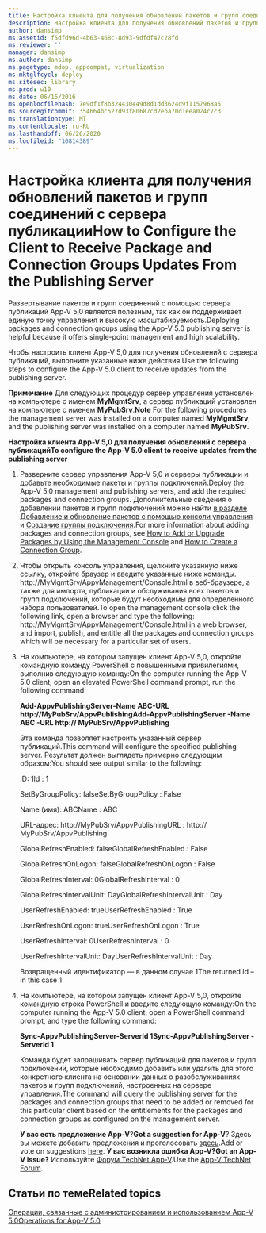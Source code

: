 ```yaml
---
title: Настройка клиента для получения обновлений пакетов и групп соединений с сервера публикации
description: Настройка клиента для получения обновлений пакетов и групп соединений с сервера публикации
author: dansimp
ms.assetid: f5dfd96d-4b63-468c-8d93-9dfdf47c28fd
ms.reviewer: ''
manager: dansimp
ms.author: dansimp
ms.pagetype: mdop, appcompat, virtualization
ms.mktglfcycl: deploy
ms.sitesec: library
ms.prod: w10
ms.date: 06/16/2016
ms.openlocfilehash: 7e9df1f8b324430449d8d1dd3624d9f1157968a5
ms.sourcegitcommit: 354664bc527d93f80687cd2eba70d1eea024c7c3
ms.translationtype: MT
ms.contentlocale: ru-RU
ms.lasthandoff: 06/26/2020
ms.locfileid: "10814389"
---
```

# <span data-ttu-id="399d0-103">Настройка клиента для получения обновлений пакетов и групп соединений с сервера публикации</span><span class="sxs-lookup"><span data-stu-id="399d0-103">How to Configure the Client to Receive Package and Connection Groups Updates From the Publishing Server</span></span>


<span data-ttu-id="399d0-104">Развертывание пакетов и групп соединений с помощью сервера публикаций App-V 5,0 является полезным, так как он поддерживает единую точку управления и высокую масштабируемость.</span><span class="sxs-lookup"><span data-stu-id="399d0-104">Deploying packages and connection groups using the App-V 5.0 publishing server is helpful because it offers single-point management and high scalability.</span></span>

<span data-ttu-id="399d0-105">Чтобы настроить клиент App-V 5,0 для получения обновлений с сервера публикаций, выполните указанные ниже действия.</span><span class="sxs-lookup"><span data-stu-id="399d0-105">Use the following steps to configure the App-V 5.0 client to receive updates from the publishing server.</span></span>

<span data-ttu-id="399d0-106">**Примечание**  Для следующих процедур сервер управления установлен на компьютере с именем **MyMgmtSrv**, а сервер публикаций установлен на компьютере с именем **MyPubSrv**.</span><span class="sxs-lookup"><span data-stu-id="399d0-106">**Note** For the following procedures the management server was installed on a computer named **MyMgmtSrv**, and the publishing server was installed on a computer named **MyPubSrv**.</span></span>

 

**<span data-ttu-id="399d0-107">Настройка клиента App-V 5,0 для получения обновлений с сервера публикаций</span><span class="sxs-lookup"><span data-stu-id="399d0-107">To configure the App-V 5.0 client to receive updates from the publishing server</span></span>**

1.  <span data-ttu-id="399d0-108">Разверните сервер управления App-V 5,0 и серверы публикации и добавьте необходимые пакеты и группы подключений.</span><span class="sxs-lookup"><span data-stu-id="399d0-108">Deploy the App-V 5.0 management and publishing servers, and add the required packages and connection groups.</span></span> <span data-ttu-id="399d0-109">Дополнительные сведения о добавлении пакетов и групп подключений можно найти [в разделе Добавление и обновление пакетов с помощью консоли управления](how-to-add-or-upgrade-packages-by-using-the-management-console-beta-gb18030.md) и [Создание группы подключения](how-to-create-a-connection-group.md).</span><span class="sxs-lookup"><span data-stu-id="399d0-109">For more information about adding packages and connection groups, see [How to Add or Upgrade Packages by Using the Management Console](how-to-add-or-upgrade-packages-by-using-the-management-console-beta-gb18030.md) and [How to Create a Connection Group](how-to-create-a-connection-group.md).</span></span>

2.  <span data-ttu-id="399d0-110">Чтобы открыть консоль управления, щелкните указанную ниже ссылку, откройте браузер и введите указанные ниже команды. http://MyMgmtSrv/AppvManagement/Console.html в веб-браузере, а также для импорта, публикации и обслуживания всех пакетов и групп подключений, которые будут необходимы для определенного набора пользователей.</span><span class="sxs-lookup"><span data-stu-id="399d0-110">To open the management console click the following link, open a browser and type the following: http://MyMgmtSrv/AppvManagement/Console.html in a web browser, and import, publish, and entitle all the packages and connection groups which will be necessary for a particular set of users.</span></span>

3.  <span data-ttu-id="399d0-111">На компьютере, на котором запущен клиент App-V 5,0, откройте командную команду PowerShell с повышенными привилегиями, выполнив следующую команду:</span><span class="sxs-lookup"><span data-stu-id="399d0-111">On the computer running the App-V 5.0 client, open an elevated PowerShell command prompt, run the following command:</span></span>

    **<span data-ttu-id="399d0-112">Add-AppvPublishingServer-Name ABC-URL http://MyPubSrv/AppvPublishing</span><span class="sxs-lookup"><span data-stu-id="399d0-112">Add-AppvPublishingServer -Name ABC -URL http:// MyPubSrv/AppvPublishing</span></span>**

    <span data-ttu-id="399d0-113">Эта команда позволяет настроить указанный сервер публикаций.</span><span class="sxs-lookup"><span data-stu-id="399d0-113">This command will configure the specified publishing server.</span></span> <span data-ttu-id="399d0-114">Результат должен выглядеть примерно следующим образом:</span><span class="sxs-lookup"><span data-stu-id="399d0-114">You should see output similar to the following:</span></span>

    <span data-ttu-id="399d0-115">ID: 1</span><span class="sxs-lookup"><span data-stu-id="399d0-115">Id : 1</span></span>

    <span data-ttu-id="399d0-116">SetByGroupPolicy: false</span><span class="sxs-lookup"><span data-stu-id="399d0-116">SetByGroupPolicy : False</span></span>

    <span data-ttu-id="399d0-117">Name (имя): ABC</span><span class="sxs-lookup"><span data-stu-id="399d0-117">Name : ABC</span></span>

    <span data-ttu-id="399d0-118">URL-адрес: http://MyPubSrv/AppvPublishing</span><span class="sxs-lookup"><span data-stu-id="399d0-118">URL : http:// MyPubSrv/AppvPublishing</span></span>

    <span data-ttu-id="399d0-119">GlobalRefreshEnabled: false</span><span class="sxs-lookup"><span data-stu-id="399d0-119">GlobalRefreshEnabled : False</span></span>

    <span data-ttu-id="399d0-120">GlobalRefreshOnLogon: false</span><span class="sxs-lookup"><span data-stu-id="399d0-120">GlobalRefreshOnLogon : False</span></span>

    <span data-ttu-id="399d0-121">GlobalRefreshInterval: 0</span><span class="sxs-lookup"><span data-stu-id="399d0-121">GlobalRefreshInterval : 0</span></span>

    <span data-ttu-id="399d0-122">GlobalRefreshIntervalUnit: Day</span><span class="sxs-lookup"><span data-stu-id="399d0-122">GlobalRefreshIntervalUnit : Day</span></span>

    <span data-ttu-id="399d0-123">UserRefreshEnabled: true</span><span class="sxs-lookup"><span data-stu-id="399d0-123">UserRefreshEnabled : True</span></span>

    <span data-ttu-id="399d0-124">UserRefreshOnLogon: true</span><span class="sxs-lookup"><span data-stu-id="399d0-124">UserRefreshOnLogon : True</span></span>

    <span data-ttu-id="399d0-125">UserRefreshInterval: 0</span><span class="sxs-lookup"><span data-stu-id="399d0-125">UserRefreshInterval : 0</span></span>

    <span data-ttu-id="399d0-126">UserRefreshIntervalUnit: Day</span><span class="sxs-lookup"><span data-stu-id="399d0-126">UserRefreshIntervalUnit : Day</span></span>

    <span data-ttu-id="399d0-127">Возвращенный идентификатор — в данном случае 1</span><span class="sxs-lookup"><span data-stu-id="399d0-127">The returned Id – in this case 1</span></span>

4.  <span data-ttu-id="399d0-128">На компьютере, на котором запущен клиент App-V 5,0, откройте командную строка PowerShell и введите следующую команду:</span><span class="sxs-lookup"><span data-stu-id="399d0-128">On the computer running the App-V 5.0 client, open a PowerShell command prompt, and type the following command:</span></span>

    **<span data-ttu-id="399d0-129">Sync-AppvPublishingServer-ServerId 1</span><span class="sxs-lookup"><span data-stu-id="399d0-129">Sync-AppvPublishingServer -ServerId 1</span></span>**

    <span data-ttu-id="399d0-130">Команда будет запрашивать сервер публикаций для пакетов и групп подключений, которые необходимо добавить или удалить для этого конкретного клиента на основании данных о разобслуживаниях пакетов и групп подключений, настроенных на сервере управления.</span><span class="sxs-lookup"><span data-stu-id="399d0-130">The command will query the publishing server for the packages and connection groups that need to be added or removed for this particular client based on the entitlements for the packages and connection groups as configured on the management server.</span></span>

    <span data-ttu-id="399d0-131">**У вас есть предложение App-V**?</span><span class="sxs-lookup"><span data-stu-id="399d0-131">**Got a suggestion for App-V**?</span></span> <span data-ttu-id="399d0-132">Здесь вы можете добавить предложения и проголосовать [здесь](http://appv.uservoice.com/forums/280448-microsoft-application-virtualization).</span><span class="sxs-lookup"><span data-stu-id="399d0-132">Add or vote on suggestions [here](http://appv.uservoice.com/forums/280448-microsoft-application-virtualization).</span></span> **<span data-ttu-id="399d0-133">У вас возникла ошибка App-V?</span><span class="sxs-lookup"><span data-stu-id="399d0-133">Got an App-V issue?</span></span>** <span data-ttu-id="399d0-134">Используйте [Форум TechNet App-V](https://social.technet.microsoft.com/Forums/home?forum=mdopappv).</span><span class="sxs-lookup"><span data-stu-id="399d0-134">Use the [App-V TechNet Forum](https://social.technet.microsoft.com/Forums/home?forum=mdopappv).</span></span>

## <span data-ttu-id="399d0-135">Статьи по теме</span><span class="sxs-lookup"><span data-stu-id="399d0-135">Related topics</span></span>


[<span data-ttu-id="399d0-136">Операции, связанные с администрированием и использованием App-V 5.0</span><span class="sxs-lookup"><span data-stu-id="399d0-136">Operations for App-V 5.0</span></span>](operations-for-app-v-50.md)

 

 





